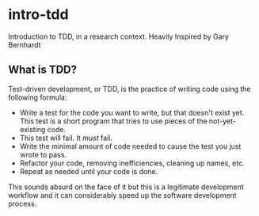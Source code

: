 # intro-tdd
Introduction to TDD, in a research context. Heavily Inspired by Gary Bernhardt

## What is TDD?

Test-driven development, or TDD, is the practice of writing code using the following formula:

- Write a test for the code you want to write, but that doesn't exist yet. This test is a short program that tries to use pieces of the not-yet-existing code.
 - This test will fail. It *must* fail.
- Write the minimal amount of code needed to cause the test you just wrote to pass.
- Refactor your code, removing inefficiencies, cleaning up names, etc.
- Repeat as needed until your code is done.

This sounds absurd on the face of it but this is a legitimate development workflow and it can considerably speed up the software development process.
